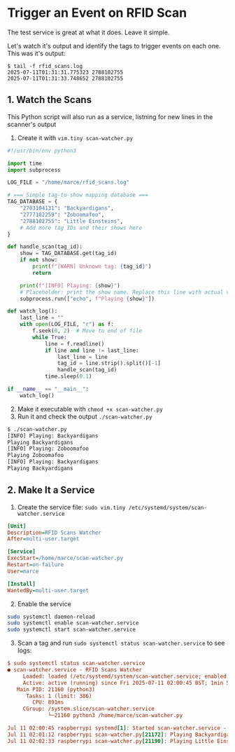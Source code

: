 # Trigger an Event on RFID Scan

The test service is great at what it does. Leave it simple.

Let's watch it's output and identify the tags to trigger events on each one. This was it's output:

```
$ tail -f rfid_scans.log
2025-07-11T01:31:31.775323 2788102755
2025-07-11T01:31:33.748652 2788102755
```

## 1. Watch the Scans

This Python script will also run as a service, listning for new lines in the scanner's output

1. Create it with `vim.tiny scan-watcher.py`

```py
#!/usr/bin/env python3

import time
import subprocess

LOG_FILE = "/home/marce/rfid_scans.log"

# === Simple tag-to-show mapping database ===
TAG_DATABASE = {
    "2703104131": "Backyardigans",
    "2777102259": "Zoboomafoo",
    "2788102755": "Little Einsteins",
    # Add more tag IDs and their shows here
}

def handle_scan(tag_id):
    show = TAG_DATABASE.get(tag_id)
    if not show:
        print(f"[WARN] Unknown tag: {tag_id}")
        return

    print(f"[INFO] Playing: {show}")
    # Placeholder: print the show name. Replace this line with actual video playback
    subprocess.run(["echo", f"Playing {show}"])

def watch_log():
    last_line = ""
    with open(LOG_FILE, "r") as f:
        f.seek(0, 2)  # Move to end of file
        while True:
            line = f.readline()
            if line and line != last_line:
                last_line = line
                tag_id = line.strip().split()[-1]
                handle_scan(tag_id)
            time.sleep(0.1)

if __name__ == "__main__":
    watch_log()
```

2. Make it executable with `chmod +x scan-watcher.py`
3. Run it and check the output `./scan-watcher.py`

```sh
$ ./scan-watcher.py
[INFO] Playing: Backyardigans
Playing Backyardigans
[INFO] Playing: Zoboomafoo
Playing Zoboomafoo
[INFO] Playing: Backyardigans
Playing Backyardigans
```

## 2. Make It a Service

1. Create the service file: `sudo vim.tiny /etc/systemd/system/scan-watcher.service`

```ini
[Unit]
Description=RFID Scans Watcher
After=multi-user.target

[Service]
ExecStart=/home/marce/scan-watcher.py
Restart=on-failure
User=marce

[Install]
WantedBy=multi-user.target
```

2. Enable the service

```sh
sudo systemctl daemon-reload
sudo systemctl enable scan-watcher.service
sudo systemctl start scan-watcher.service
```

3. Scan a tag and run `sudo systemctl status scan-watcher.service` to see logs:

```ini
$ sudo systemctl status scan-watcher.service
● scan-watcher.service - RFID Scans Watcher
     Loaded: loaded (/etc/systemd/system/scan-watcher.service; enabled; preset: enabled)
     Active: active (running) since Fri 2025-07-11 02:00:45 BST; 1min 50s ago
   Main PID: 21160 (python3)
      Tasks: 1 (limit: 386)
        CPU: 891ms
     CGroup: /system.slice/scan-watcher.service
             └─21160 python3 /home/marce/scan-watcher.py

Jul 11 02:00:45 raspberrypi systemd[1]: Started scan-watcher.service - RFID Scans Watcher.
Jul 11 02:01:12 raspberrypi scan-watcher.py[21172]: Playing Backyardigans
Jul 11 02:02:33 raspberrypi scan-watcher.py[21190]: Playing Little Einsteins
```
